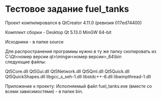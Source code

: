 # Тестовое задание fuel_tanks

Проект компилировалcя в QtCreator 4.11.0 (ревизия 017ed74400) 

Комплект сборки - Desktop Qt 5.13.0 MinGW 64-bit

Исходники - в папке source

Для распространения программы нужно в ту же папку скопировать из C:\Qt\<номер версии qt>\mingw<номер версии>_64\bin  
следующие файлы:

Qt5Core.dll
Qt5Gui.dll
Qt5Network.dll
Qt5Qml.dll
Qt5Quick.dll
Qt5QuickShapes.dll
libgcc_s_seh-1.dll
libstdc++-6.dll
libwinpthread-1.dll

Приложение к проекту:
Исполняемый файл fuel_tanks.exe (вместе со всеми зависимостями) - в папке bin.

 
